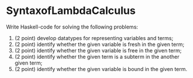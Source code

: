 # SyntaxofLambdaCalculus

Write Haskell-code for solving the following problems:
1. (2 point) develop datatypes for representing variables and terms;
2. (2 point) identify whether the given variable is fresh in the given term;
3. (2 point) identify whether the given variable is free in the given term;
4. (2 point) identify whether the given term is a subterm in the another given term;
5. (2 point) identify whether the given variable is bound in the given term.
